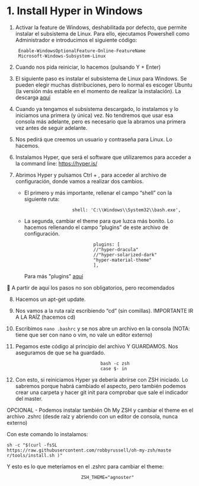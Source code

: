 # 1. Install Hyper in Windows

1) Activar la feature de Windows, deshabilitada por defecto, que permite instalar el subsistema de Linux. Para ello, ejecutamos Powershell como Administrador e introducimos el siguiente código:

        Enable-WindowsOptionalFeature-Online-FeatureName
        Microsoft-Windows-Subsystem-Linux

2) Cuando nos pida reiniciar, lo hacemos (pulsando Y + Enter)

3) El siguiente paso es instalar el subsistema de Linux para Windows. Se pueden elegir muchas distribuciones, pero lo normal es escoger Ubuntu (la versión más estable en el momento de realizar la instalación). La descarga [aquí](https://www.microsoft.com/store/p/ubuntu/9nblggh4msv6)

4) Cuando ya tengamos el subsistema descargado, lo instalamos y lo iniciamos una primera (y única) vez. No tendremos que usar esa consola más adelante, pero es necesario que la abramos una primera vez antes de seguir adelante.

5) Nos pedirá que creemos un usuario y contraseña para Linux. Lo hacemos.

6) Instalamos Hyper, que será el software que utilizaremos para acceder a la command line:
https://hyper.is/

7) Abrimos Hyper y pulsamos Ctrl + , para acceder al archivo de configuración, donde vamos a realizar dos cambios. 
    - El primero y más importante, rellenar el campo “shell” con la siguiente ruta:


                            shell: 'C:\\Windows\\System32\\bash.exe',



    - La segunda, cambiar el theme para que luzca más bonito. Lo hacemos rellenando el campo “plugins” de este archivo de configuración.

                    
                                    plugins: [
                                    //"hyper-dracula"
                                    //"hyper-solarized-dark"
                                    "hyper-material-theme"
                                    ],
        Para más "plugins" [aquí](https://github.com/bnb/awesome-hyper)

🔴 A partir de aquí los pasos no son obligatorios, pero recomendados

8) Hacemos un apt-get update.

9) Nos vamos a la ruta raíz escribiendo “cd” (sin comillas). IMPORTANTE IR A LA RAÍZ (hacemos cd)

10) Escribimos `nano .bashrc` y se nos abre un archivo en la consola (NOTA: tiene que ser con nano o vim, no vale un editor externo)

11) Pegamos este código al principio del archivo Y GUARDAMOS. Nos aseguramos de que se ha guardado.

                                        bash -c zsh
                                        case $- in

12) Con esto, si reiniciamos Hyper ya debería abrirse con ZSH iniciado. Lo sabremos porque habrá cambiado el aspecto, pero también podemos crear una carpeta y hacer git init para comprobar que sale el indicador del master.  

OPCIONAL - Podemos instalar también Oh My ZSH y cambiar el theme en el archivo .zshrc
(desde raíz y abriendo con un editor de consola, nunca externo)

Con este comando lo instalamos: 

    sh -c "$(curl -fsSL
    https://raw.githubusercontent.com/robbyrussell/oh-my-zsh/maste
    r/tools/install.sh )"


Y esto es lo que meteríamos en el .zshrc para cambiar el theme: 

                                ZSH_THEME="agnoster"
